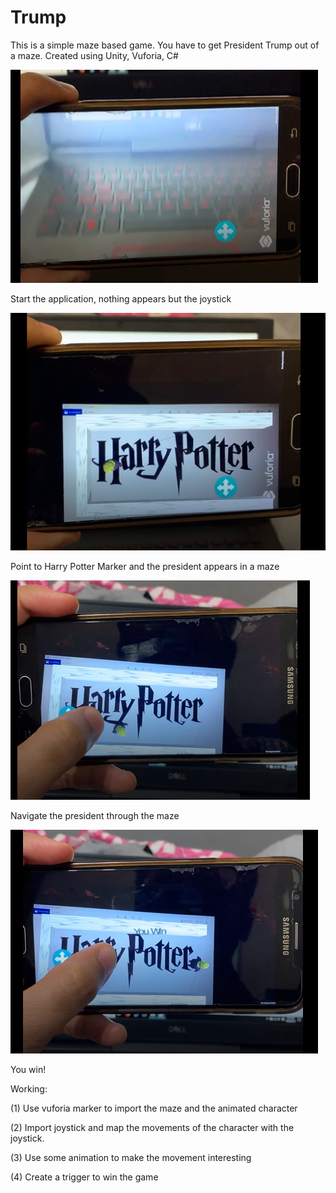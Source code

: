 # Trump

This is a simple maze based game. You have to get President Trump out of a maze. Created using Unity, Vuforia, C#

![](https://github.com/adityaiiitv/Trump/blob/master/Pictures/1.PNG)

Start the application, nothing appears but the joystick


![The President is here](https://github.com/adityaiiitv/Trump/blob/master/Pictures/2.PNG)

Point to Harry Potter Marker and the president appears in a maze


![](https://github.com/adityaiiitv/Trump/blob/master/Pictures/3.PNG)

Navigate the president through the maze


![](https://github.com/adityaiiitv/Trump/blob/master/Pictures/4.PNG)

You win!


Working:

(1) Use vuforia marker to import the maze and the animated character

(2) Import joystick and map the movements of the character with the joystick.

(3) Use some animation to make the movement interesting

(4) Create a trigger to win the game
